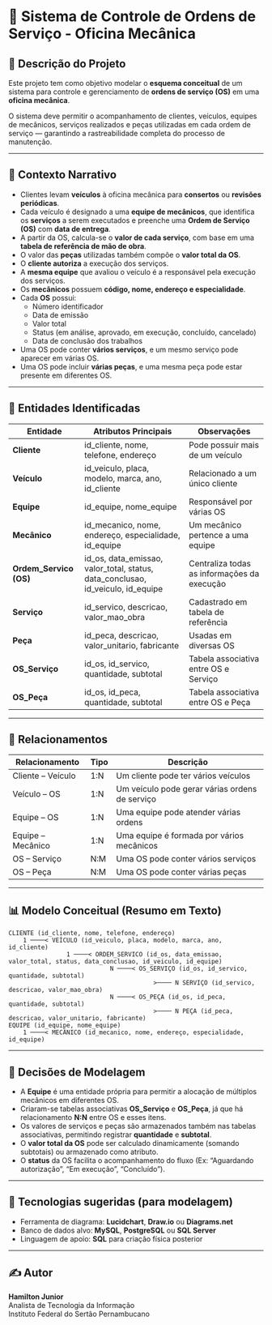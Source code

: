 # 🧰 Sistema de Controle de Ordens de Serviço - Oficina Mecânica

## 📘 Descrição do Projeto

Este projeto tem como objetivo modelar o **esquema conceitual** de um sistema para controle e gerenciamento de **ordens de serviço (OS)** em uma **oficina mecânica**.  

O sistema deve permitir o acompanhamento de clientes, veículos, equipes de mecânicos, serviços realizados e peças utilizadas em cada ordem de serviço — garantindo a rastreabilidade completa do processo de manutenção.

---

## 🚗 Contexto Narrativo

- Clientes levam **veículos** à oficina mecânica para **consertos** ou **revisões periódicas**.  
- Cada veículo é designado a uma **equipe de mecânicos**, que identifica os **serviços** a serem executados e preenche uma **Ordem de Serviço (OS)** com **data de entrega**.  
- A partir da OS, calcula-se o **valor de cada serviço**, com base em uma **tabela de referência de mão de obra**.  
- O valor das **peças** utilizadas também compõe o **valor total da OS**.  
- O **cliente autoriza** a execução dos serviços.  
- A **mesma equipe** que avaliou o veículo é a responsável pela execução dos serviços.  
- Os **mecânicos** possuem **código, nome, endereço e especialidade**.  
- Cada **OS** possui:  
  - Número identificador  
  - Data de emissão  
  - Valor total  
  - Status (em análise, aprovado, em execução, concluído, cancelado)  
  - Data de conclusão dos trabalhos  
- Uma OS pode conter **vários serviços**, e um mesmo serviço pode aparecer em várias OS.  
- Uma OS pode incluir **várias peças**, e uma mesma peça pode estar presente em diferentes OS.

---

## 🧩 Entidades Identificadas

| Entidade | Atributos Principais | Observações |
|-----------|----------------------|--------------|
| **Cliente** | id_cliente, nome, telefone, endereço | Pode possuir mais de um veículo |
| **Veículo** | id_veiculo, placa, modelo, marca, ano, id_cliente | Relacionado a um único cliente |
| **Equipe** | id_equipe, nome_equipe | Responsável por várias OS |
| **Mecânico** | id_mecanico, nome, endereço, especialidade, id_equipe | Um mecânico pertence a uma equipe |
| **Ordem_Servico (OS)** | id_os, data_emissao, valor_total, status, data_conclusao, id_veiculo, id_equipe | Centraliza todas as informações da execução |
| **Serviço** | id_servico, descricao, valor_mao_obra | Cadastrado em tabela de referência |
| **Peça** | id_peca, descricao, valor_unitario, fabricante | Usadas em diversas OS |
| **OS_Serviço** | id_os, id_servico, quantidade, subtotal | Tabela associativa entre OS e Serviço |
| **OS_Peça** | id_os, id_peca, quantidade, subtotal | Tabela associativa entre OS e Peça |

---

## 🔗 Relacionamentos

| Relacionamento | Tipo | Descrição |
|----------------|------|------------|
| Cliente – Veículo | 1:N | Um cliente pode ter vários veículos |
| Veículo – OS | 1:N | Um veículo pode gerar várias ordens de serviço |
| Equipe – OS | 1:N | Uma equipe pode atender várias ordens |
| Equipe – Mecânico | 1:N | Uma equipe é formada por vários mecânicos |
| OS – Serviço | N:M | Uma OS pode conter vários serviços |
| OS – Peça | N:M | Uma OS pode conter várias peças |

---

## 📊 Modelo Conceitual (Resumo em Texto)

```
CLIENTE (id_cliente, nome, telefone, endereço)
    1 ────< VEÍCULO (id_veiculo, placa, modelo, marca, ano, id_cliente)
                1 ────< ORDEM_SERVICO (id_os, data_emissao, valor_total, status, data_conclusao, id_veiculo, id_equipe)
                            N ────< OS_SERVIÇO (id_os, id_servico, quantidade, subtotal)
                                        >──── N SERVIÇO (id_servico, descricao, valor_mao_obra)
                            N ────< OS_PEÇA (id_os, id_peca, quantidade, subtotal)
                                        >──── N PEÇA (id_peca, descricao, valor_unitario, fabricante)
EQUIPE (id_equipe, nome_equipe)
    1 ────< MECÂNICO (id_mecanico, nome, endereço, especialidade, id_equipe)
```

---

## 🧠 Decisões de Modelagem

- A **Equipe** é uma entidade própria para permitir a alocação de múltiplos mecânicos em diferentes OS.  
- Criaram-se tabelas associativas **OS_Serviço** e **OS_Peça**, já que há relacionamento **N:N** entre OS e esses itens.  
- Os valores de serviços e peças são armazenados também nas tabelas associativas, permitindo registrar **quantidade** e **subtotal**.  
- O **valor total da OS** pode ser calculado dinamicamente (somando subtotais) ou armazenado como atributo.  
- O **status** da OS facilita o acompanhamento do fluxo (Ex: “Aguardando autorização”, “Em execução”, “Concluído”).  

---

## 💾 Tecnologias sugeridas (para modelagem)

- Ferramenta de diagrama: **Lucidchart**, **Draw.io** ou **Diagrams.net**  
- Banco de dados alvo: **MySQL**, **PostgreSQL** ou **SQL Server**  
- Linguagem de apoio: **SQL** para criação física posterior

---

## ✍️ Autor

**Hamilton Junior**  
Analista de Tecnologia da Informação  
Instituto Federal do Sertão Pernambucano  

